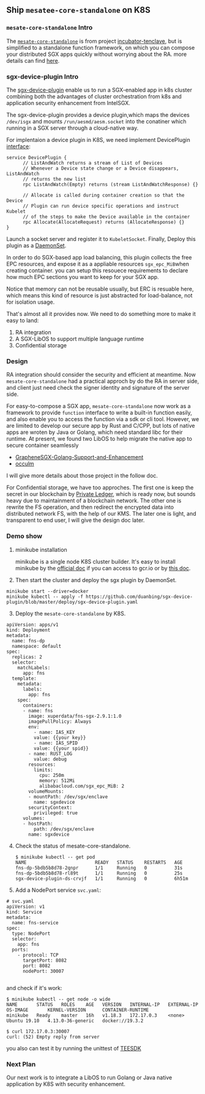 ## Ship `mesatee-core-standalone` on K8S

### `mesate-core-standalone` Intro

The [`mesate-core-standalone`](https://github.com/xuperdata/mesatee-core-standalone#run)  is from project [incubator-tenclave](https://github.com/apache/incubator-teaclave), but is simplified to a standalone function framework, on which you can compose your distributed SGX apps quickly without worrying about the RA. more details can find [here](https://github.com/xuperdata/mesatee-core-standalone/blob/master/README.md).

### sgx-device-plugin Intro

The [sgx-device-plugin](https://github.com/AliyunContainerService/sgx-device-plugin) enable us to run a SGX-enabled app in k8s cluster combining both the advantages of cluster orchestration from k8s and application security enhancement from IntelSGX.  

The sgx-device-plugin provides a device plugin,which maps the devices `/dev/isgx`  and mounts `/run/aesmd/aesm.socket` into the conatiner which running in a SGX server through a cloud-native way.

For implentaion a device plugin in K8S,  we need implement DevicePlugin [interface](https://kubernetes.io/docs/concepts/extend-kubernetes/compute-storage-net/device-plugins/):

```
service DevicePlugin {
      // ListAndWatch returns a stream of List of Devices
      // Whenever a Device state change or a Device disappears, ListAndWatch
      // returns the new list
      rpc ListAndWatch(Empty) returns (stream ListAndWatchResponse) {}

      // Allocate is called during container creation so that the Device
      // Plugin can run device specific operations and instruct Kubelet
      // of the steps to make the Device available in the container
      rpc Allocate(AllocateRequest) returns (AllocateResponse) {}
}
```

Launch a socket server and register it to `KubeletSocket`.  Finally, Deploy this plugin as a [DaemonSet](https://github.com/AliyunContainerService/sgx-device-plugin/tree/5f5b5efb8876ba911aa607dcf7c91712a3fa2fa4#deployment).   

In order to do SGX-based app load balancing,  this plugin collects the free EPC resources, and expose it as a appliable resources `sgx_epc_MiB`when creating container.  you can setup this resouece requirements to declare how much EPC sections you want to keep for your SGX app.

Notice that memory can not be reusable usually, but ERC is resuable here, which means this kind of resource is just abstracted for load-balance, not for isolation usage.

That's almost all it provides now.  We need to do something more to make it easy to land: 

1. RA integration
2. A SGX-LibOS to support multiple language runtime 
3. Confidential storage

### Design

RA integration should consider the security and efficient at meantime.  Now  `mesate-core-standalone` had a practical approch by do the RA in server side, and client just need check the signer identity and signature of the server side.  

For easy-to-compose a SGX app,  `mesate-core-standalone`  now work as a framework to provide `function` interface to write a built-in function easily, and also enable you to access the function via a sdk or cli tool.  However,  we are limited to develop our secure app by Rust and C/CPP, but lots of native apps are wroten by Java or Golang, which need standard libc for their runtime. At present, we found two LibOS to help migrate the native app to secure container seamlessly

* [GrapheneSGX-Golang-Support-and-Enhancement](https://github.com/intel/GrapheneSGX-Golang-Support-and-Enhancement)  
* [occulm](https://github.com/occlum/occlum)

I will give more details about those project in the follow doc.

For Confidential storage, we have too approches. The first one is keep the secret in our blockchain by [Private Ledger](https://github.com/xuperdata/mesatee-core-standalone/blob/master/docs/xuperchain%20trusted%20ledger%20-%20chinese.md), which is ready now, but sounds heavy due to maintainment of a blockchain network. The other one is rewrite the FS operation, and then redirect the encrypted data into distributed network FS, with the help of our KMS. The later one is light, and transparent to end user, I will give the design doc later.  

### Demo show

1. minikube installation

   minikube is a single node K8S cluster builder.  It's easy to install minikube by the [official doc](https://kubernetes.io/docs/tasks/tools/install-minikube/) if you can access to gcr.io or by [this doc](https://developer.aliyun.com/article/221687). 

2. Then start the cluster and deploy the sgx plugin by DaemonSet.

```
minikube start --driver=docker
minikube kubectl -- apply -f https://github.com/duanbing/sgx-device-plugin/blob/master/deploy/sgx-device-plugin.yaml
```

3. Deploy the `mesate-core-standalone`  by K8S.  

```
apiVersion: apps/v1
kind: Deployment
metadata:
  name: fns-dp
  namespace: default
spec:
  replicas: 2
  selector:
    matchLabels:
      app: fns
  template:
    metadata:
      labels:
        app: fns
    spec:
      containers:
      - name: fns
        image: xuperdata/fns-sgx-2.9.1:1.0
        imagePullPolicy: Always
        env:
    	  - name: IAS_KEY
          value: {{your key}}
    	  - name: IAS_SPID
          value: {{your spid}}
        - name: RUST_LOG
          value: debug
        resources:
          limits:
            cpu: 250m
            memory: 512Mi
            alibabacloud.com/sgx_epc_MiB: 2
        volumeMounts:
        - mountPath: /dev/sgx/enclave
          name: sgxdevice
        securityContext:
          privileged: true
      volumes:
      - hostPath:
          path: /dev/sgx/enclave
        name: sgxdevice
```

4. Check the status of mesate-core-standalone. 

   ```
   $ minikube kubectl -- get pod
   NAME                         READY   STATUS    RESTARTS   AGE
   fns-dp-5bdb5b8d78-2qnpr      1/1     Running   0          31s
   fns-dp-5bdb5b8d78-rl89t      1/1     Running   0          25s
   sgx-device-plugin-ds-crvjf   1/1     Running   0          6h51m
   ```
   
5. Add a NodePort service `svc.yaml`:

```
# svc.yaml
apiVersion: v1
kind: Service
metadata:
  name: fns-service
spec:
  type: NodePort
  selector:
    app: fns
  ports:
    - protocol: TCP
      targetPort: 8082
      port: 8082
      nodePort: 30007
      
```
and check if it's work:
```
$ minikube kubectl -- get node -o wide
NAME       STATUS   ROLES    AGE   VERSION   INTERNAL-IP   EXTERNAL-IP   OS-IMAGE       KERNEL-VERSION      CONTAINER-RUNTIME
minikube   Ready    master   16h   v1.18.3   172.17.0.3    <none>        Ubuntu 19.10   4.13.0-36-generic   docker://19.3.2

$ curl 172.17.0.3:30007
curl: (52) Empty reply from server
```
you also can test it by running the unittest of [TEESDK](https://github.com/xuperdata/teesdk)

### Next Plan 

Our next work is to integrate a LibOS to run Golang or Java native application by K8S with security enhancement. 
